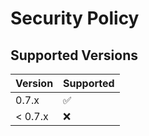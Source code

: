 # Security Policy

## Supported Versions

| Version | Supported          |
| ------- | ------------------ |
| 0.7.x   | :white_check_mark: |
| < 0.7.x | :x:                |
